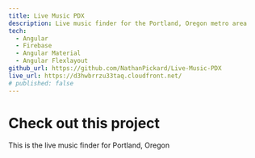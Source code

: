 ```yaml
---
title: Live Music PDX
description: Live music finder for the Portland, Oregon metro area
tech: 
  - Angular
  - Firebase
  - Angular Material
  - Angular Flexlayout
github_url: https://github.com/NathanPickard/Live-Music-PDX
live_url: https://d3hwbrrzu33taq.cloudfront.net/
# published: false
---
```


# Check out this project

This is the live music finder for Portland, Oregon